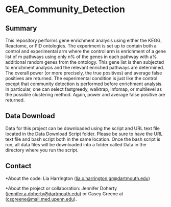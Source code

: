 # GEA_Community_Detection

## Summary

This repository performs gene enrichment analysis using either the KEGG, Reactome, or PID ontologies. The experiment is set up to contain both a control and experimental arm where the control arm is enrichment of a gene list of m pathways using only n% of the genes in each pathway with a% additional random genes from the ontology. This gene list is then subjected to enrichment analysis and the relevant enriched pathways are determined. The overall power (or more precisely, the true positives) and average false positives are returned. The experimental condition is just like the control except that community detection is performed before enrichment analysis. In particular, one can select fastgreedy, walktrap, infomap, or multilevel as the possible clustering method. Again, power and average false positive are returned. 

## Data Download

Data for this project can be downloaded using the script and URL text file located in the Data Download Script folder. Please be sure to have the URL text file and bash script both in the same location. Once the bash script is run, all data files will be downloaded into a folder called Data in the directory where you run the script.

## Contact

*About the code: Lia Harrington (lia.x.harrington.gr@dartmouth.edu)

*About the project or collaboration: Jennifer Doherty (jennifer.a.doherty@dartmouth.edu) or Casey Greene at (csgreene@mail.med.upenn.edu).
